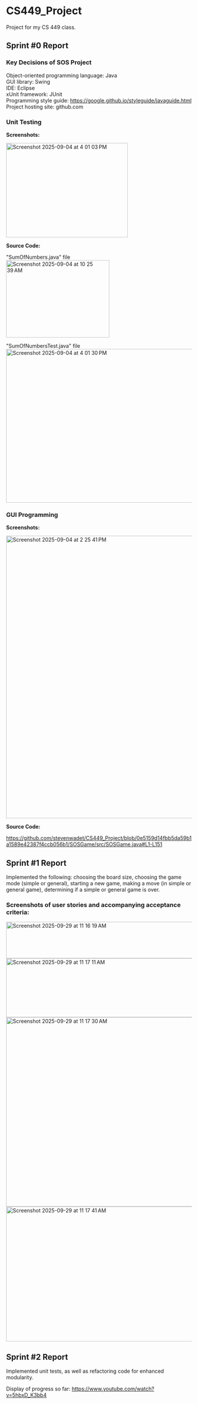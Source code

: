 # CS449_Project
Project for my CS 449 class.

## Sprint #0 Report 

### Key Decisions of SOS Project

Object-oriented programming language: Java\
GUI library: Swing\
IDE: Eclipse\
xUnit framework: JUnit\
Programming style guide: https://google.github.io/styleguide/javaguide.html \
Project hosting site: github.com

### Unit Testing

**Screenshots:**

<img width="330" height="256" alt="Screenshot 2025-09-04 at 4 01 03 PM" src="https://github.com/user-attachments/assets/aa2b874f-f2cf-4881-a3f0-9b898d56a531" />




**Source Code:**


"SumOfNumbers.java" file\
<img width="280" height="210" alt="Screenshot 2025-09-04 at 10 25 39 AM" src="https://github.com/user-attachments/assets/ad196fcc-0b42-469a-97e3-1b221f9ead98" />

"SumOfNumbersTest.java" file\
<img width="735" height="417" alt="Screenshot 2025-09-04 at 4 01 30 PM" src="https://github.com/user-attachments/assets/6679661e-747a-4ca5-aa42-2d677066be14" />





### GUI Programming

**Screenshots:**

<img width="798" height="767" alt="Screenshot 2025-09-04 at 2 25 41 PM" src="https://github.com/user-attachments/assets/705e6243-29a2-4664-a662-fae0c12cf590" />


**Source Code:**

https://github.com/stevenwadet/CS449_Project/blob/0e5159d14fbb5da59b1a1589e42387f4ccb056b1/SOSGame/src/SOSGame.java#L1-L151




## Sprint #1 Report

Implemented the following: choosing the board size, choosing the game mode (simple or general), starting a new game, making a move (in simple or general game), determining if a simple or general game is over.

### Screenshots of user stories and accompanying acceptance criteria:

<img width="518" height="99" alt="Screenshot 2025-09-29 at 11 16 19 AM" src="https://github.com/user-attachments/assets/a4c70fc9-4749-4845-aebe-f4c7620c897e" />
<img width="513" height="160" alt="Screenshot 2025-09-29 at 11 17 11 AM" src="https://github.com/user-attachments/assets/161a88ea-8bc5-45bf-acd7-f2b748573efb" />
<img width="516" height="514" alt="Screenshot 2025-09-29 at 11 17 30 AM" src="https://github.com/user-attachments/assets/4bf5bff9-88ba-477c-ab67-4809b6630200" />
<img width="513" height="366" alt="Screenshot 2025-09-29 at 11 17 41 AM" src="https://github.com/user-attachments/assets/8013328c-226b-4ccb-93f3-c2aef111a1d4" />

## Sprint #2 Report
Implemented unit tests, as well as refactoring code for enhanced modularity.

Display of progress so far: https://www.youtube.com/watch?v=5hbxD_K3bb4
